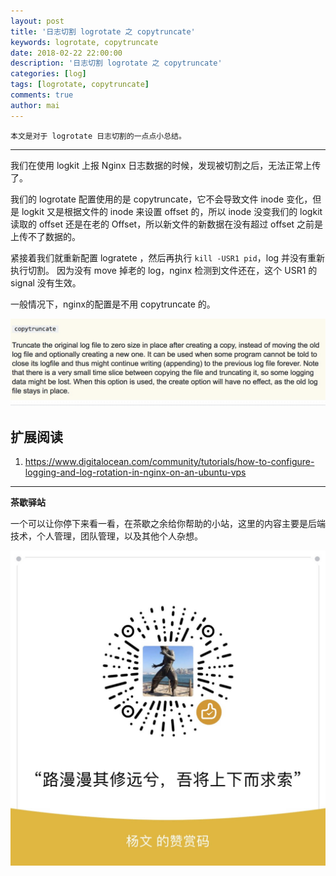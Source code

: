 ```yaml
---
layout: post
title: '日志切割 logrotate 之 copytruncate'
keywords: logrotate, copytruncate
date: 2018-02-22 22:00:00
description: '日志切割 logrotate 之 copytruncate'
categories: [log]
tags: [logrotate, copytruncate]
comments: true
author: mai
---
```


    本文是对于 logrotate 日志切割的一点点小总结。

----

我们在使用 logkit 上报 Nginx 日志数据的时候，发现被切割之后，无法正常上传了。

我们的 logrotate 配置使用的是 copytruncate，它不会导致文件 inode 变化，但是 logkit 又是根据文件的 inode 来设置 offset 的，所以 inode 没变我们的 logkit 读取的 offset 还是在老的 Offset，所以新文件的新数据在没有超过 offset 之前是上传不了数据的。

紧接着我们就重新配置 logratete ，然后再执行 `kill -USR1 pid`，log 并没有重新执行切割。
因为没有 move 掉老的 log，nginx 检测到文件还在，这个 USR1 的 signal 没有生效。

一般情况下，nginx的配置是不用 copytruncate 的。

![](https://raw.githubusercontent.com/yangwenmai/maiyang.me/master/blog/logrotate_copytruncate.jpg)

## 扩展阅读

1. https://www.digitalocean.com/community/tutorials/how-to-configure-logging-and-log-rotation-in-nginx-on-an-ubuntu-vps

----

**茶歇驿站**

一个可以让你停下来看一看，在茶歇之余给你帮助的小站，这里的内容主要是后端技术，个人管理，团队管理，以及其他个人杂想。


![打赏](https://raw.githubusercontent.com/yangwenmai/maiyang.me/master/blog/money.jpg)
